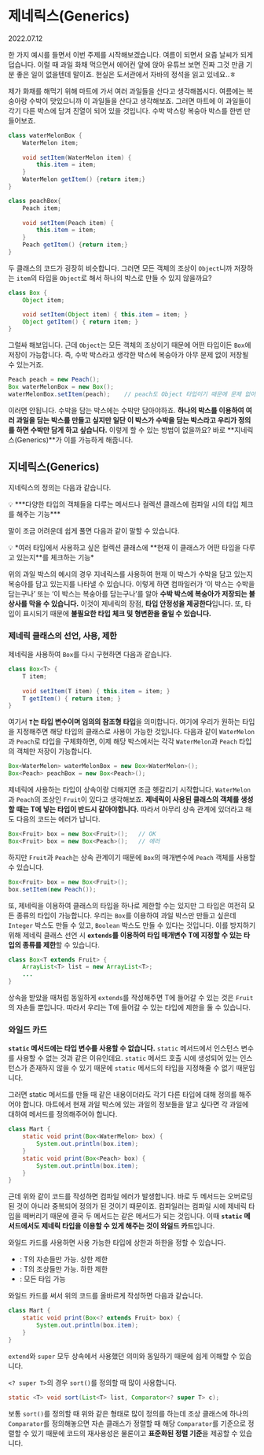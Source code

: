 # 제네릭스(Generics)

2022.07.12

한 가지 예시를 들면서 이번 주제를 시작해보겠습니다. 여름이 되면서 요즘 날씨가 되게 덥습니다. 이럴 때 과일 화채 먹으면서 에어컨 앞에 앉아 유튜브 보면 진짜 그것 만큼 기분 좋은 일이 없을텐데 말이죠. 현실은 도서관에서 자바의 정석을 읽고 있네요..ㅎ

제가 화채를 해먹기 위해 마트에 가서 여러 과일들을 산다고 생각해봅시다. 여름에는 복숭아랑 수박이 맛있으니까 이 과일들을 산다고 생각해보죠. 그러면 마트에 이 과일들이 각기 다른 박스에 담겨 진열이 되어 있을 것입니다. 수박 박스랑 복숭아 박스를 한번 만들어보죠.

```java
class waterMelonBox {
	WaterMelon item;
	
	void setItem(WaterMelon item) {
		this.item = item;
	}
	WaterMelon getItem() {return item;}
}
```

```java
class peachBox{
	Peach item;
	
	void setItem(Peach item) {
		this.item = item;
	}
	Peach getItem() {return item;}
}
```

두 클래스의 코드가 굉장히 비슷합니다. 그러면 모든 객체의 조상이 `Object`니까 저장하는 `item`의 타입을 `Object`로 해서 하나의 박스로 만들 수 있지 않을까요?

```java
class Box {
	Object item;

	void setItem(Object item) { this.item = item; }
	Object getItem() { return item; }
}
```

그럴싸 해보입니다. 근데 `Object`는 모든 객체의 조상이기 때문에 어떤 타입이든 `Box`에 저장이 가능합니다. 즉, 수박 박스라고 생각한 박스에 복숭아가 아무 문제 없이 저장될 수 있는거죠.

```java
Peach peach = new Peach();
Box waterMelonBox = new Box();
waterMelonBox.setItem(peach);    // peach도 Object 타입이기 때문에 문제 없이 저장이 된다!
```

이러면 안됩니다. 수박을 담는 박스에는 수박만 담아야하죠. **하나의 박스를 이용하여 여러 과일을 담는 박스를 만들고 싶지만 일단 이 박스가 수박을 담는 박스라고 우리가 정의를 하면 수박만 담게 하고 싶습니다.** 이렇게 할 수 있는 방법이 없을까요? 바로 **지네릭스(Generics)**가 이를 가능하게 해줍니다.

## 지네릭스(Generics)

지네릭스의 정의는 다음과 같습니다.

<aside>
💡 ***다양한 타입의 객체들을 다루는 메서드나 컬렉션 클래스에 컴파일 시의 타입 체크를 해주는 기능***

</aside>

말이 조금 어려운데 쉽게 풀면 다음과 같이 말할 수 있습니다.

<aside>
💡 *여러 타입에서 사용하고 싶은 컬렉션 클래스에 **현재 이 클래스가 어떤 타입을 다루고 있는지**를 체크하는 기능*

</aside>

위의 과일 박스의 예시의 경우 지네릭스를 사용하여 현재 이 박스가 수박을 담고 있는지 복숭아를 담고 있는지를 나타낼 수 있습니다. 이렇게 하면 컴파일러가 ‘이 박스는 수박을 담는구나’ 또는 ‘이 박스는 복숭아를 담는구나’를 알아 **수박 박스에 복숭아가 저장되는 불상사를 막을 수 있습니다.** 이것이 제네릭의 장점, **타입 안정성을 제공한다**입니다. 또, 타입이 표시되기 때문에 **불필요한 타입 체크 및 형변환을 줄일 수 있습니다.**

### 제네릭 클래스의 선언, 사용, 제한

제네릭을 사용하여 `Box`를 다시 구현하면 다음과 같습니다.

```java
class Box<T> {
	T item;
	
	void setItem(T item) { this.item = item; }
	T getItem() { return item; }
}
```

여기서 **`T`는 타입 변수이며 임의의 참조형 타입**을 의미합니다. 여기에 우리가 원하는 타입을 지정해주면 해당 타입의 클래스로 사용이 가능한 것입니다. 다음과 같이 `WaterMelon`과 `Peach`로 타입을 구체화하면, 이제 해당 박스에서는 각각 `WaterMelon`과 `Peach` 타입의 객체만 저장이 가능합니다.

```java
Box<WaterMelon> waterMelonBox = new Box<WaterMelon>();
Box<Peach> peachBox = new Box<Peach>();
```

제네릭에 사용하는 타입이 상속이랑 더해지면 조금 헷갈리기 시작합니다. `WaterMelon`과 `Peach`의 조상인 `Fruit`이 있다고 생각해보죠. **제네릭이 사용된 클래스의 객체를 생성할 때는 T에 넣는 타입이 반드시 같아야합니다.** 따라서 아무리 상속 관계에 있더라고 해도 다음의 코드는 에러가 납니다. 

```java
Box<Fruit> box = new Box<Fruit>();   // OK
Box<Fruit> box = new Box<Peach>();   // 에러
```

하지만 `Fruit`과 `Peach`는 상속 관계이기 때문에 `Box`의 매개변수에 `Peach` 객체를 사용할 수 있습니다.

```java
Box<Fruit> box = new Box<Fruit>();
box.setItem(new Peach());
```

또, 제네릭을 이용하여 클래스의 타입을 하나로 제한할 수는 있지만 그 타입은 여전히 모든 종류의 타입이 가능합니다. 우리는 `Box`를 이용하여 과일 박스만 만들고 싶은데 `Integer` 박스도 만들 수 있고, `Boolean` 박스도 만들 수 있다는 것입니다. 이를 방지하기 위해 제네릭 클래스 선언 시 **`extends`를 이용하여 타입 매개변수 T에 지정할 수 있는 타입의 종류를 제한**할 수 있습니다.

```java
class Box<T extends Fruit> {
	ArrayList<T> list = new ArrayList<T>;
	... 
}
```

상속을 받았을 때처럼 동일하게 `extends`를 작성해주면 T에 들어갈 수 있는 것은 `Fruit`의 자손들 뿐입니다. 따라서 우리는 T에 들어갈 수 있는 타입에 제한을 둘 수 있습니다.

### 와일드 카드

**`static` 메서드에는 타입 변수를 사용할 수 없습니다.** `static` 메서드에서 인스턴스 변수를 사용할 수 없는 것과 같은 이유인데요. `static` 메서드 호출 시에 생성되어 있는 인스턴스가 존재하지 않을 수 있기 때문에 `static` 메서드의 타입을 지정해줄 수 없기 때문입니다. 

그러면 static 메서드를 만들 때 같은 내용이더라도 각기 다른 타입에 대해 정의를 해주어야 합니다. 마트에서 현재 과일 박스에 있는 과일의 정보들을 알고 싶다면 각 과일에 대하여 메서드를 정의해주어야 합니다. 

```java
class Mart {
	static void print(Box<WaterMelon> box) {
		System.out.println(box.item);
	}
	static void print(Box<Peach> box) {
		System.out.println(box.item);
	}
}
```

근데 위와 같이 코드를 작성하면 컴파일 에러가 발생합니다. 바로 두 메서드는 오버로딩 된 것이 아니라 중복되어 정의가 된 것이기 때문이죠. 컴파일러는 컴파일 시에 제네릭 타입을 떼버리기 때문에 결국 두 메서드는 같은 메서드가 되는 것입니다. 이때 **`static` 메서드에서도 제네릭 타입을 이용할 수 있게 해주는 것이 와일드 카드**입니다.

와일드 카드를 사용하면 사용 가능한 타입에 상한과 하한을 정할 수 있습니다. 

- <? extends T> : T의 자손들만 가능. 상한 제한
- <? super T> : T의 조상들만 가능. 하한 제한
- <?> : 모든 타입 가능

와일드 카드를 써서 위의 코드를 올바르게 작성하면 다음과 같습니다.

```java
class Mart {
	static void print(Box<? extends Fruit> box) {
		System.out.println(box.item);
	}
}
```

`extend`와 `super` 모두 상속에서 사용했던 의미와 동일하기 때문에 쉽게 이해할 수 있습니다.

`<? super T>`의 경우 `sort()`를 정의할 때 많이 사용합니다.

```java
static <T> void sort(List<T> list, Comparator<? super T> c);
```

보통 `sort()`를 정의할 때 위와 같은 형태로 많이 정의를 하는데 조상 클래스에 하나의 `Comparator`를 정의해놓으면 자손 클래스가 정렬할 때 해당 `Comparator`를 기준으로 정렬할 수 있기 때문에 코드의 재사용성은 물론이고 **표준화된 정렬 기준**을 제공할 수 있습니다.